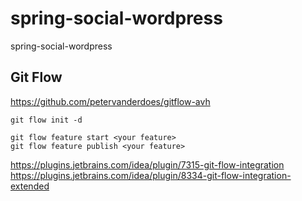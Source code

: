 # spring-social-wordpress
spring-social-wordpress

## Git Flow

https://github.com/petervanderdoes/gitflow-avh

```
git flow init -d
```

```
git flow feature start <your feature>
git flow feature publish <your feature>
```
https://plugins.jetbrains.com/idea/plugin/7315-git-flow-integration
https://plugins.jetbrains.com/idea/plugin/8334-git-flow-integration-extended

